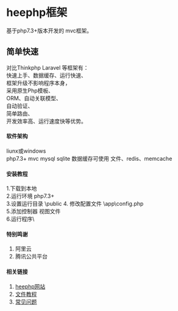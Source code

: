 # heephp框架 

基于php7.3+版本开发的 mvc框架。
## 简单快速
对比Thinkphp Laravel 等框架有：\
快速上手、数据缓存、运行快速、\
框架升级不影响程序本身，\
采用原生Php模板、\
ORM、自动关联模型、\
自动验证、\
简单路由、\
开发效率高、运行速度快等优势。

#### 软件架构
liunx或windows\
php7.3+ mvc mysql sqlite 数据缓存可使用 文件、redis、memcache 

#### 安装教程
1.下载到本地\
2.运行环境 php7.3+\
3.设置运行目录 \public 
4. 修改配置文件 \app\config.php\
5.添加控制器 视图文件\
6.运行程序\

#### 特别鸣谢

1.  阿里云
2.  腾讯公共平台


#### 相关链接

1.  [heephp网站](http://www.heephp.com)
2.  [文件教程](http://doc.heephp.com)
3.  [常见问题](http://www.heephp.com)